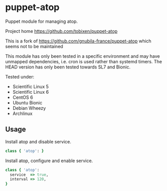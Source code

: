 puppet-atop
===========

Puppet module for managing atop.

Project home https://github.com/tobixen/puppet-atop

This is a fork of https://github.com/gnubila-france/puppet-atop which seems not to be maintained

This module has only been tested in a specific environment and may have unmapped dependencies, i.e. cron is used rather than systemd timers.  The HEAD version has only been tested towards SL7 and Bionic.

Tested under:
* Scientific Linux 5
* Scientific Linux 6
* CentOS 6
* Ubuntu Bionic
* Debian Wheezy
* Archlinux

## Usage

Install atop and disable service.

``` ruby
class { 'atop': }
```

Install atop, configure and enable service.

``` ruby
class { 'atop':
  service  => true,
  interval => 120,
}
```
